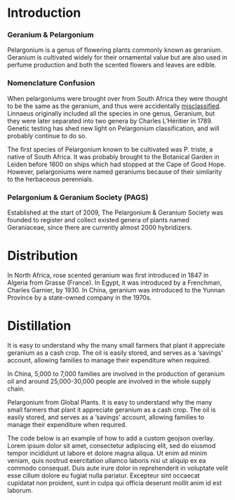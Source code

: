 <param ve-config
       title="TEST OF TEST"
       banner="http://free.iiifhosting.com/iiif/b0b64fc70bef4f3776838a2c848b51d25ed4e69db1eff060a721ebf5ad9671d2/"
       layout="vtl"
       num-maps="5"
       num-specimens="2"
       num-images="x"
       num-primary-sources="x"
       author="Yao Jiang">



# Introduction
<param title="geranium" eid="Q157211">
<param title="pelargonium" eid="Q146118">

### Geranium & Pelargonium
Pelargonium is a genus of flowering plants commonly known as geranium. Geranium is cultivated widely for their ornamental value but are also used in perfume production and both the scented flowers and leaves are edible. 
 <param ve-image
title="Geranium Herbarium" url="http://www.kew.org/herbcatimg/154891.jpg"
       fit="cover"
       attribution="Kew Garden Collection">

### Nomenclature Confusion
 When pelargoniums were brought over from South Africa they were thought to be the same as the geranium, and thus were accidentally [misclassified](https://books.google.com/books?id=-bR8GxQ6BU0C&pg=PA52&lpg=PA52&dq=geranium+pelargonium+Charles+L%E2%80%99H%C3%A9ritier&source=bl&ots=4gO4oHrkaS&sig=ACfU3U2rlnJ01PtXbFbDl-OWUjBraEc_Rg&hl=zh-CN&sa=X&ved=2ahUKEwiVre_Py8nqAhUFCM0KHeQ0ANwQ6AEwAnoECAoQAQ#v=onepage&q&f=false). Linnaeus originally included all the species in one genus, Geranium, but they were later separated into two genera by Charles L’Héritier in 1789. Genetic testing has shed new light on Pelargonium classification, and will probably continue to do so.
<param title="Cape of Good Hope" eid="Q4092" fill="#000000" marker-symbol="landmark">
<param ve-map center="Q258" zoom="4" basemap="Esri_WorldPhysical">

The first species of Pelargonium known to be cultivated was P. triste, a native of South Africa. It was probably brought to the Botanical Garden in Leiden before 1600 on ships which had stopped at the Cape of Good Hope. However, pelargoniums were named geraniums because of their similarity to the herbaceous perennials.
<param ve-image static title="Illustration of P. triste" url="https://www.biodiversitylibrary.org/pageimage/485755" region="pct:25,5,25,0" attribution="Curtis's Botanical Magazine, 1814, Tab. 1641.">

### Pelargonium & Geranium Society (PAGS)
Established at the start of 2009, The Pelargonium & Geranium Society was founded to register and collect existed genera of plants named Geraniaceae, since there are currently almost 2000 hybridizers.
<param ve-storiiies id="9a1e7">

# Distribution 
<param title="pelargonium" eid="Q146118">

In North Africa, rose scented geranium was first introduced in 1847 in Algeria from Grasse (France). In Egypt, it was introduced by a Frenchman, Charles Garnier, by 1930. In China, geranium was introduced to the Yunnan Province by a state-owned company in the 1970s. 
<param ve-map prefer-geojson center="Q837" zoom="2" basemap="Esri_WorldPhysical">
<param title="Algeria" eid="Q262">
<param title="Grasse" eid="Q173705">
<param title="Egypt" eid="Q79">
<param title="Yunnan" eid="Q43194">

# Distillation
It is easy to understand why the many small farmers that plant it appreciate geranium as a cash crop. The oil is easily stored, and serves as a ‘savings’ account, allowing families to manage their expenditure when required.
<param ve-video id="gDojS7PWWPY" title="steam distillation of geranium oil">

In China, 5,000 to 7,000 families are involved in the production of geranium oil and around 25,000-30,000 people are involved in the whole supply chain. 
<param ve-map center="Q148" zoom="4">
<param ve-map-layer mapwarper title="U.S Manufacturers in China" mapwarper-id="44276" active>

Pelargonium from Global Plants. It is easy to understand why the many small farmers that plant it appreciate geranium as a cash crop. The oil is easily stored, and serves as a ‘savings’ account, allowing families to manage their expenditure when required.
<param ve-plant-specimen eid="Q164306" max="1" reverse="true">
 
The code below is an example of how to add a custom geojson overlay. Lorem ipsum dolor sit amet, consectetur adipiscing elit, sed do eiusmod tempor incididunt ut labore et dolore magna aliqua. Ut enim ad minim veniam, quis nostrud exercitation ullamco laboris nisi ut aliquip ex ea commodo consequat. Duis aute irure dolor in reprehenderit in voluptate velit esse cillum dolore eu fugiat nulla pariatur. Excepteur sint occaecat cupidatat non proident, sunt in culpa qui officia deserunt mollit anim id est laborum.
<param ve-map center="Q837" zoom="3">
<param ve-map-layer geojson active url="https://raw.githubusercontent.com/yj4msc/Demo/master/Geranium_Distribution_Map.json">





